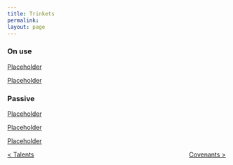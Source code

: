 ```yaml
---
title: Trinkets
permalink: 
layout: page
---
```



### On use

[Placeholder](Placeholder)

[Placeholder](Placeholder)

### Passive

[Placeholder](Placeholder)

[Placeholder](Placeholder)

[Placeholder](Placeholder)

<div>
<div style="text-align:left;display: inline-block;width: 49%;">
<a href="/M+/talents"> < Talents</a>
</div>
<div style="text-align:right;display: inline-block;width: 49%;">
<a href="/M+/covenants"> Covenants ></a>
</div>
</div>
